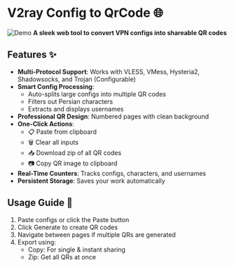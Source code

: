 # V2ray Config to QrCode 🌐

![Demo](https://user-images.githubusercontent.com/.../demo.gif)
**A sleek web tool to convert VPN configs into shareable QR codes**

## Features ✨

- **Multi-Protocol Support**: Works with VLESS, VMess, Hysteria2, Shadowsocks, and Trojan (Configurable)
- **Smart Config Processing**:
  - Auto-splits large configs into multiple QR codes
  - Filters out Persian characters
  - Extracts and displays usernames
- **Professional QR Design**: Numbered pages with clean background
- **One-Click Actions**:
  - 📋 Paste from clipboard
  - 🗑️ Clear all inputs
  - 📥 Download zip of all QR codes
  - 📷 Copy QR image to clipboard
- **Real-Time Counters**: Tracks configs, characters, and usernames
- **Persistent Storage**: Saves your work automatically

## Usage Guide 🚀

1. Paste configs or click the Paste button
2. Click Generate to create QR codes
3. Navigate between pages if multiple QRs are generated
4. Export using:
   - Copy: For single & instant sharing
   - Zip: Get all QRs at once
